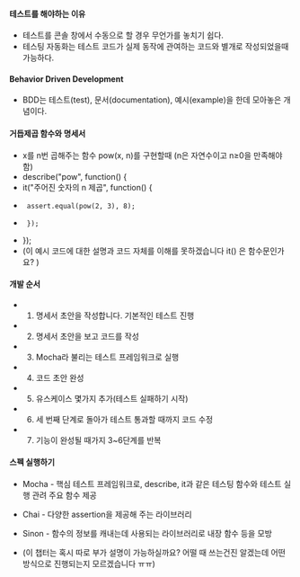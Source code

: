 #### 테스트를 해야하는 이유
  * 테스트를 콘솔 창에서 수동으로 할 경우 무언가를 놓치기 쉽다.
  * 테스팅 자동화는 테스트 코드가 실제 동작에 관여하는 코드와 별개로 작성되었을때 가능하다.

#### Behavior Driven Development
  * BDD는 테스트(test), 문서(documentation), 예시(example)을 한데 모아놓은 개념이다.

#### 거듭제곱 함수와 명세서
  * x를 n번 곱해주는 함수 pow(x, n)를 구현할때 (n은 자연수이고  n≥0을 만족해야함)
  * describe("pow", function() {
  *   it("주어진 숫자의 n 제곱", function() {
  *      assert.equal(pow(2, 3), 8);
  *      });
  *  });
  *  (이 예시 코드에 대한 설명과 코드 자체를 이해를 못하겠습니다 it() 은 함수문인가요? )

#### 개발 순서
  * 1. 명세서 초안을 작성합니다. 기본적인 테스트 진행 
  * 2. 명세서 초안을 보고 코드를 작성
  * 3. Mocha라 불리는 테스트 프레임워크로 실행
  * 4. 코드 초안 완성
  * 5. 유스케이스 몇가지 추가(테스트 실패하기 시작)
  * 6. 세 번째 단계로 돌아가 테스트 통과할 때까지 코드 수정
  * 7. 기능이 완성될 때가지 3~6단계를 반복

#### 스펙 실행하기
  * Mocha - 핵심 테스트 프레임워크로, describe, it과 같은 테스팅 함수와 테스트 실행 관려 주요 함수 제공
  * Chai - 다양한 assertion을 제공해 주는 라이브러리 
  * Sinon - 함수의 정보를 캐내는데 사용되는 라이브러리로 내장 함수 등을 모방 
 
* (이 챕터는 혹시 따로 부가 설명이 가능하실까요? 어떨 때 쓰는건진 알겠는데 어떤 방식으로 진행되는지 모르겠습니다 ㅠㅠ)
